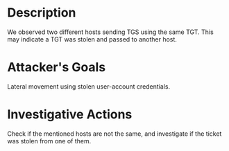 # Description
We observed two different hosts sending TGS using the same TGT. This may indicate a TGT was stolen and passed to another host.
# Attacker's Goals
Lateral movement using stolen user-account credentials.
# Investigative Actions
Check if the mentioned hosts are not the same, and investigate if the ticket was stolen from one of them.
